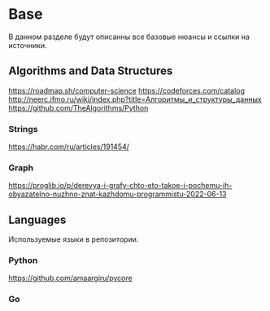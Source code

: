 # Base

В данном разделе будут описанны все базовые нюансы и ссылки на источники.

## Algorithms and Data Structures

https://roadmap.sh/computer-science
https://codeforces.com/catalog
http://neerc.ifmo.ru/wiki/index.php?title=Алгоритмы_и_структуры_данных
https://github.com/TheAlgorithms/Python

### Strings

https://habr.com/ru/articles/191454/

### Graph

https://proglib.io/p/derevya-i-grafy-chto-eto-takoe-i-pochemu-ih-obyazatelno-nuzhno-znat-kazhdomu-programmistu-2022-06-13

## Languages

Используемые языки в репозитории.

### Python

https://github.com/amaargiru/pycore

### Go
